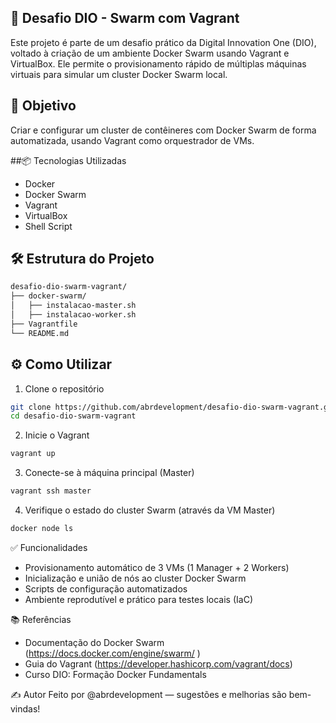 ## 🐳 Desafio DIO - Swarm com Vagrant
Este projeto é parte de um desafio prático da Digital Innovation One (DIO), voltado à criação de um ambiente Docker Swarm usando Vagrant e VirtualBox. Ele permite o provisionamento rápido de múltiplas máquinas virtuais para simular um cluster Docker Swarm local.

## 🚀 Objetivo
Criar e configurar um cluster de contêineres com Docker Swarm de forma automatizada, usando Vagrant como orquestrador de VMs.

##📦 Tecnologias Utilizadas
- Docker
- Docker Swarm
- Vagrant
- VirtualBox
- Shell Script

## 🛠 Estrutura do Projeto
```bash
desafio-dio-swarm-vagrant/
├── docker-swarm/
│   ├── instalacao-master.sh
│   ├── instalacao-worker.sh
├── Vagrantfile
└── README.md
```

## ⚙️ Como Utilizar
1. Clone o repositório
```bash
git clone https://github.com/abrdevelopment/desafio-dio-swarm-vagrant.git
cd desafio-dio-swarm-vagrant
```

2. Inicie o Vagrant
```bash
vagrant up
```

3. Conecte-se à máquina principal (Master)
```bash
vagrant ssh master
```

4. Verifique o estado do cluster Swarm (através da VM Master)
```bash
docker node ls
```

✅ Funcionalidades
- Provisionamento automático de 3 VMs (1 Manager + 2 Workers)
- Inicialização e união de nós ao cluster Docker Swarm
- Scripts de configuração automatizados
- Ambiente reprodutível e prático para testes locais (IaC)

📚 Referências
- Documentação do Docker Swarm (https://docs.docker.com/engine/swarm/  )
- Guia do Vagrant (https://developer.hashicorp.com/vagrant/docs)
- Curso DIO: Formação Docker Fundamentals

✍️ Autor
Feito por @abrdevelopment — sugestões e melhorias são bem-vindas!
